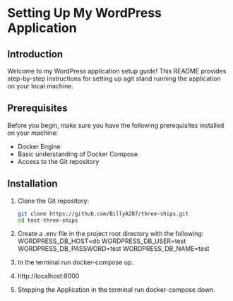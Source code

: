 # Setting Up My WordPress Application

## Introduction
Welcome to my WordPress application setup guide! This README provides step-by-step instructions for setting up agit stand running the application on your local machine.

## Prerequisites
Before you begin, make sure you have the following prerequisites installed on your machine:
- Docker Engine
- Basic understanding of Docker Compose
- Access to the Git repository

## Installation

1. Clone the Git repository:
   ```bash
   git clone https://github.com/BillyA287/three-ships.git
   cd test-three-ships

2. Create a .env file in the project root directory with the following:
    WORDPRESS_DB_HOST=db
    WORDPRESS_DB_USER=test
    WORDPRESS_DB_PASSWORD=test
    WORDPRESS_DB_NAME=test

3.  In the terminal run docker-compose up. 

4.  http://localhost:8000

5. Stopping the Application in the terminal run docker-compose down.









